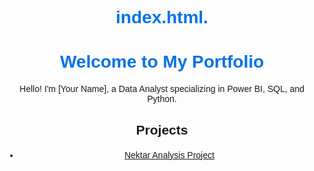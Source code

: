 # index.html.
<!DOCTYPE html>
<html lang="en">
<head>
    <meta charset="UTF-8">
    <meta name="viewport" content="width=device-width, initial-scale=1.0">
    <title>Your Name - Portfolio</title>
    <style>
        body { font-family: Arial, sans-serif; text-align: center; padding: 50px; }
        h1 { color: #0073e6; }
        a { display: block; margin-top: 20px; }
    </style>
</head>
<body>
    <h1>Welcome to My Portfolio</h1>
    <p>Hello! I'm [Your Name], a Data Analyst specializing in Power BI, SQL, and Python.</p>
    <h2>Projects</h2>
    <ul>
        <li><a href="nektar-analysis.html">Nektar Analysis Project</a></li>
    </ul>
</body>
</html>
